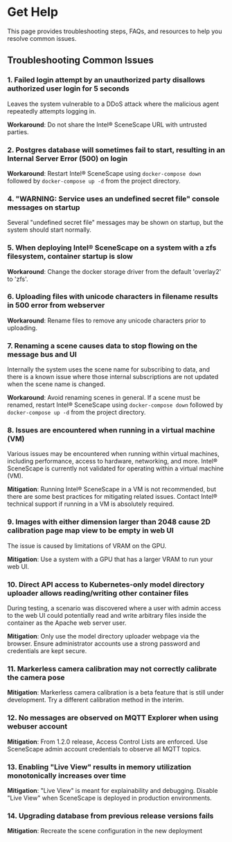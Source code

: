 # Get Help

This page provides troubleshooting steps, FAQs, and resources to help you resolve common issues.

## Troubleshooting Common Issues
### 1. Failed login attempt by an unauthorized party disallows authorized user login for 5 seconds

Leaves the system vulnerable to a DDoS attack where the malicious agent repeatedly attempts logging in.

**Workaround**: Do not share the Intel® SceneScape URL with untrusted parties.

### 2. Postgres database will sometimes fail to start, resulting in an Internal Server Error (500) on login

**Workaround**: Restart Intel® SceneScape using `docker-compose down` followed by `docker-compose up -d` from the project directory.

### 4. "WARNING: Service <service name> uses an undefined secret file" console messages on startup

Several "undefined secret file" messages may be shown on startup, but the system should start normally.

### 5. When deploying Intel® SceneScape on a system with a zfs filesystem, container startup is slow

**Workaround**: Change the docker storage driver from the default 'overlay2' to 'zfs'.

### 6. Uploading files with unicode characters in filename results in 500 error from webserver

**Workaround**: Rename files to remove any unicode characters prior to uploading.

### 7. Renaming a scene causes data to stop flowing on the message bus and UI

Internally the system uses the scene name for subscribing to data, and there is a known issue where those internal subscriptions are not updated when the scene name is changed.

**Workaround**: Avoid renaming scenes in general. If a scene must be renamed, restart Intel® SceneScape using `docker-compose down` followed by `docker-compose up -d` from the project directory.

### 8. Issues are encountered when running in a virtual machine (VM)

Various issues may be encountered when running within virtual machines, including performance, access to hardware, networking, and more. Intel® SceneScape is currently not validated for operating within a virtual machine (VM).

**Mitigation**: Running Intel® SceneScape in a VM is not recommended, but there are some best practices for mitigating related issues. Contact Intel® technical support if running in a VM is absolutely required.

### 9. Images with either dimension larger than 2048 cause 2D calibration page map view to be empty in web UI

The issue is caused by limitations of VRAM on the GPU.

**Mitigation**: Use a system with a GPU that has a larger VRAM to run your web UI.

### 10. Direct API access to Kubernetes-only model directory uploader allows reading/writing other container files

During testing, a scenario was discovered where a user with admin access to the web UI could potentially read and write arbitrary files inside the container as the Apache web server user.

**Mitigation**: Only use the model directory uploader webpage via the browser. Ensure administrator accounts use a strong password and credentials are kept secure.

### 11. Markerless camera calibration may not correctly calibrate the camera pose

**Mitigation**: Markerless camera calibration is a beta feature that is still under development. Try a different calibration method in the interim.

### 12. No messages are observed on MQTT Explorer when using webuser account

**Mitigation**: From 1.2.0 release, Access Control Lists are enforced. Use SceneScape admin account credentials to observe all MQTT topics.

### 13. Enabling "Live View" results in memory utilization monotonically increases over time

**Mitigation**: "Live View" is meant for explainability and debugging. Disable "Live View" when SceneScape is deployed in production environments.

### 14. Upgrading database from previous release versions fails

**Mitigation**: Recreate the scene configuration in the new deployment
